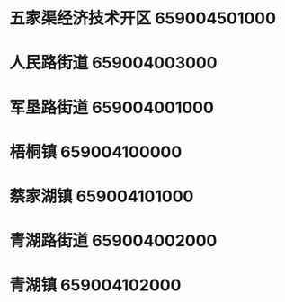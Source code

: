 # 五家渠经济技术开区 659004501000
# 人民路街道 659004003000
# 军垦路街道 659004001000
# 梧桐镇 659004100000
# 蔡家湖镇 659004101000
# 青湖路街道 659004002000
# 青湖镇 659004102000

